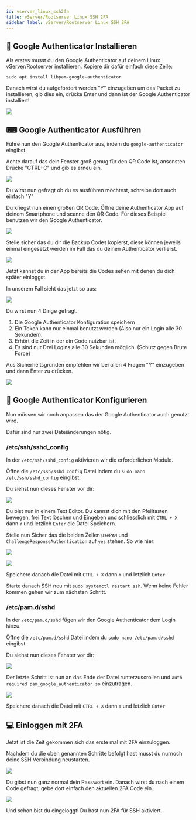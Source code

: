 ```yaml
---
id: vserver_linux_ssh2fa
title: vServer/Rootserver Linux SSH 2FA
sidebar_label: vServer/Rootserver Linux SSH 2FA
---
```


## 💾 Google Authenticator Installieren

Als erstes musst du den Google Authenticator auf deinem Linux vServer/Rootserver installieren.
Kopiere dir dafür einfach diese Zeile:

`sudo apt install libpam-google-authenticator`

Danach wirst du aufgefordert werden "Y" einzugeben um das Packet zu installieren, gib dies ein, drücke Enter und dann ist der Google Authenticator installiert!

![](https://screensaver01.zap-hosting.com/index.php/s/MFfdxA2ib4FnxJe/preview)

## ⌨ Google Authenticator Ausführen

Führe nun den Google Authenticator aus, indem du `google-authenticator` eingibst.

Achte darauf das dein Fenster groß genug für den QR Code ist, ansonsten Drücke "CTRL+C" und gib es erneu ein.

![](https://screensaver01.zap-hosting.com/index.php/s/Cs3oCH27xKr3C2a/preview)

Du wirst nun gefragt ob du es ausführen möchtest, schreibe dort auch einfach "Y"

Du kriegst nun einen großen QR Code. Öffne deine Authenticator App auf deinem Smartphone und scanne den QR Code.
Für dieses Beispiel benutzen wir den Google Authenticator.

![](https://screensaver01.zap-hosting.com/index.php/s/ZnabwTXa5qZPtkS/preview)

Stelle sicher das du dir die Backup Codes kopierst, diese können jeweils einmal eingesetzt werden im Fall das du deinen Authenticator verlierst.

![](https://screensaver01.zap-hosting.com/index.php/s/yJGHF9pgseSCdMj/preview)

Jetzt kannst du in der App bereits die Codes sehen mit denen du dich später einloggst.

In unserem Fall sieht das jetzt so aus:

![](https://screensaver01.zap-hosting.com/index.php/s/cZjx8zoCcY3CSFa/preview)

Du wirst nun 4 Dinge gefragt.

1. Die Google Authenticator Konfiguration speichern
2. Ein Token kann nur einmal benutzt werden (Also nur ein Login alle 30 Sekunden).
3. Erhört die Zeit in der ein Code nutzbar ist.
4. Es sind nur Drei Logins alle 30 Sekunden möglich. (Schutz gegen Brute Force)

Aus Sicherheitsgründen empfehlen wir bei allen 4 Fragen "Y" einzugeben und dann Enter zu drücken.

![](https://screensaver01.zap-hosting.com/index.php/s/Z8HibKcB9WnseR8/preview)

## 💽 Google Authenticator Konfigurieren

Nun müssen wir noch anpassen das der Google Authenticator auch genutzt wird.

Dafür sind nur zwei Dateiänderungen nötig.

### /etc/ssh/sshd_config

In der `/etc/ssh/sshd_config` aktivieren wir die erforderlichen Module.

Öffne die `/etc/ssh/sshd_config` Datei indem du `sudo nano /etc/ssh/sshd_config` eingibst.

Du siehst nun dieses Fenster vor dir:

![](https://screensaver01.zap-hosting.com/index.php/s/ykWsTHCYKNoRNwg/preview)

Du bist nun in einem Text Editor. Du kannst dich mit den Pfeiltasten bewegen, frei Text löschen und Eingeben und schliesslich mit `CTRL + X` dann `Y` und letzlich `Enter` die Datei Speichern.

Stelle nun Sicher das die beiden Zeilen `UsePAM` und `ChallengeResponseAuthentication` auf `yes` stehen. So wie hier:

![](https://screensaver01.zap-hosting.com/index.php/s/DH9nDHjfyPGYtbz/preview)

![](https://screensaver01.zap-hosting.com/index.php/s/rteESXsZzWLRJPa/preview)

Speichere danach die Datei mit `CTRL + X` dann `Y` und letzlich `Enter`

Starte danach SSH neu mit `sudo systemctl restart ssh`. Wenn keine Fehler kommen gehen wir zum nächsten Schritt.

### /etc/pam.d/sshd

In der `/etc/pam.d/sshd` fügen wir den Google Authenticator dem Login hinzu.

Öffne die `/etc/pam.d/sshd` Datei indem du `sudo nano /etc/pam.d/sshd` eingibst.

Du siehst nun dieses Fenster vor dir:

![](https://screensaver01.zap-hosting.com/index.php/s/NHxgbcYfZFPqJEy/preview)

Der letzte Schritt ist nun an das Ende der Datei runterzuscrollen und `auth required pam_google_authenticator.so` einzutragen.

![](https://screensaver01.zap-hosting.com/index.php/s/pTpMQYZ2FDNR5yE)

Speichere danach die Datei mit `CTRL + X` dann `Y` und letzlich `Enter`

## 💻 Einloggen mit 2FA

Jetzt ist die Zeit gekommen sich das erste mal mit 2FA einzuloggen.

Nachdem du die oben genannten Schritte befolgt hast musst du nurnoch deine SSH Verbindung neustarten.

![](https://screensaver01.zap-hosting.com/index.php/s/meaMHTJBYqPwJnt/preview)

Du gibst nun ganz normal dein Passwort ein. Danach wirst du nach einem Code gefragt, gebe dort einfach den aktuellen 2FA Code ein.

![](https://screensaver01.zap-hosting.com/index.php/s/Mwe4cMfFwBGnnNM/preview)

Und schon bist du eingeloggt! Du hast nun 2FA für SSH aktiviert.

